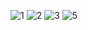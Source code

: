 ![1](https://user-images.githubusercontent.com/74626522/175287992-30657a6d-c6b1-43fb-abc6-e0aa3d38530c.png)
![2](https://user-images.githubusercontent.com/74626522/175288119-42aad6f0-3d62-4039-a2c9-649a51e29e00.png)
![3](https://user-images.githubusercontent.com/74626522/175288300-e19ab40e-9b6b-403e-9777-32ae0820652a.png)
![5](https://user-images.githubusercontent.com/74626522/175288136-a87360af-fb32-4480-940e-a73475a74018.png)
